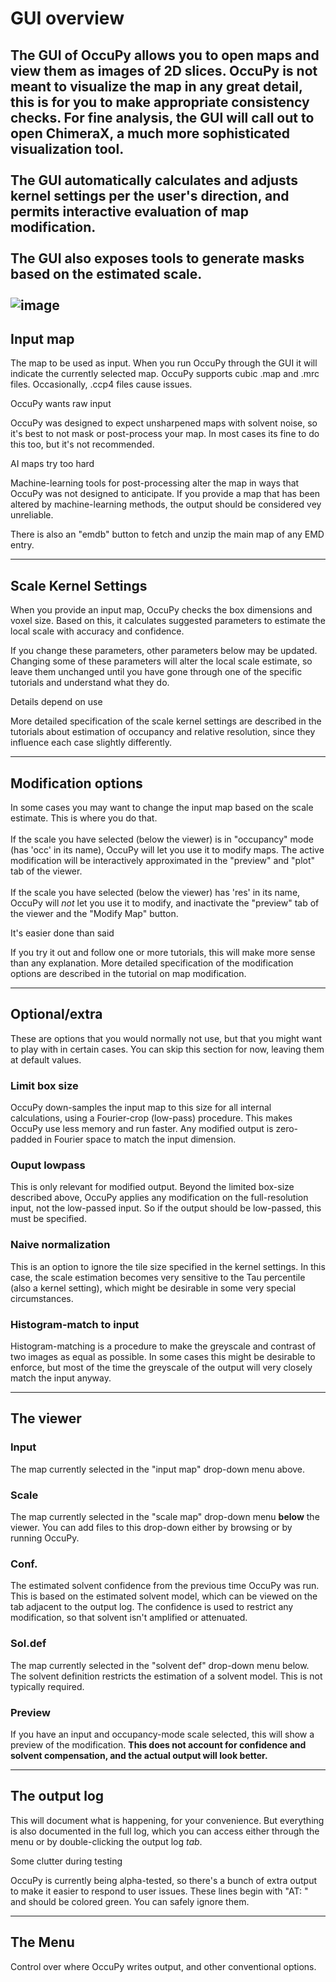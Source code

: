 # GUI overview
The GUI of OccuPy allows you to open maps and view them as images of 2D slices. OccuPy is not meant to visualize the 
map in any great detail, this is for you to make appropriate consistency checks. For fine analysis, the GUI will 
call out to open ChimeraX, a much more sophisticated visualization tool.
<br><br>
The GUI automatically calculates and adjusts kernel settings per the user's direction, and permits interactive 
evaluation of map modification. 
<br><br>
The GUI also exposes tools to generate masks based on the estimated scale.
<br><br>
![image](https://drive.google.com/thumbnail?sz=w1920&id=10KrTBE-MLiQ4wu7kfjIKcupYLvydnxxu)
---

## Input map
The map to be used as input. When you run OccuPy through the GUI it will indicate the currently selected map. 
OccuPy supports cubic .map and .mrc files. Occasionally, .ccp4 files cause issues. 

<div class="admonition attention">
<p class="admonition-title">OccuPy wants raw input</p>
<p>
OccuPy was designed to expect unsharpened maps with solvent noise, so it's best to not 
mask or post-process your map. In most cases its fine to do this too, but it's not recommended.
</p>
</div>

<div class="admonition error">
<p class="admonition-title">AI maps try too hard</p>
<p>
Machine-learning tools for post-processing alter the map in ways that OccuPy was not designed to anticipate. If 
you provide a 
map that has been altered by machine-learning methods, the output should be considered vey unreliable.
</p>
</div>

There is also an "emdb" button to fetch and unzip the main map of any EMD entry. 

---

## Scale Kernel Settings
When you provide an input map, OccuPy checks the box dimensions and voxel size. Based on this, it calculates 
suggested parameters to estimate the local scale with accuracy and confidence. 

If you change these parameters, other parameters below may be updated. Changing some of these parameters will alter the 
local scale estimate, so leave them unchanged until you have gone through one of the specific tutorials and 
understand what they do. 

<div class="admonition hint">
<p class="admonition-title">Details depend on use</p>
<p>
More detailed specification of the scale kernel settings are described in the tutorials about estimation of 
occupancy and relative resolution, since they influence each case slightly differently. 
</p>
</div>

---

## Modification options
In some cases you may want to change the input map based on the scale estimate. This is where you do that. 
<br><br>
If the scale you have selected (below the viewer) is in "occupancy" mode (has 'occ' in its name), OccuPy will
let you use it to modify maps. The active modification will be interactively approximated in the "preview" and "plot"
tab of the viewer.
<br><br>
If the scale you have selected (below the viewer) has 'res' in its name, OccuPy will *not* 
let you use it to modify, and inactivate the "preview" tab of the viewer and the "Modify Map" button.  
<div class="admonition hint">
<p class="admonition-title">It's easier done than said</p>
<p>
If you try it out and follow one or more tutorials, this will make more sense than any explanation. More detailed 
specification of the modification options are described in the tutorial on map modification.
</p>
</div>

---

## Optional/extra 
These are options that you would normally not use, but that you might want to play with in certain cases. You can 
skip this section for now, leaving them at default values.
### Limit box size 
OccuPy down-samples the input map to this size for all internal calculations, using a Fourier-crop (low-pass) 
procedure. This makes OccuPy use less memory and run faster. Any modified output is zero-padded in Fourier space to 
match the input dimension. 
### Ouput lowpass 
This is only relevant for modified output. Beyond the limited box-size described above, OccuPy applies any 
modification on the full-resolution input, not the low-passed input. So if the output should be low-passed, this 
must be specified. 
### Naive normalization
This is an option to ignore the tile size specified in the kernel settings. In this case, the scale estimation 
becomes very sensitive to the Tau percentile (also a kernel setting), which might be desirable in some very special 
circumstances. 
### Histogram-match to input
Histogram-matching is a procedure to make the greyscale and contrast of two images as equal as possible. In some 
cases this might be desirable to enforce, but most of the time the greyscale of the output will very closely match 
the input anyway. 

---

## The viewer

### Input 
The map currently selected in the "input map" drop-down menu above. 
### Scale
The map currently selected in the "scale map" drop-down menu **below** the viewer. You can add files to this 
drop-down either
by browsing or by running OccuPy. 
### Conf. 
The estimated solvent confidence from the previous time OccuPy was run. This is based on the estimated solvent model,
which can be viewed on the tab adjacent to the output log. The confidence is used to restrict any modification, so 
that solvent isn't amplified or attenuated.
### Sol.def
The map currently selected in the "solvent def" drop-down menu below. The solvent definition restricts the 
estimation of a solvent model. This is not typically required. 
### Preview
If you have an input and occupancy-mode scale selected, this will show a preview of the modification. **This does 
not account for confidence and solvent compensation, and the actual output will look better.** 

---

## The output log 
This will document what is happening, for your convenience. But everything is also documented in the full log, which 
you can access either through the menu or by double-clicking the output log *tab*. 

<div class="admonition attention">
<p class="admonition-title">Some clutter during testing</p>
<p>
OccuPy is currently being alpha-tested, so there's a bunch of extra output to make it easier to respond to user 
issues. These lines begin with "AT: " and should be colored green. You can safely ignore them. 
</p>
</div>

---

## The Menu 
Control over where OccuPy writes output, and other conventional options. 





